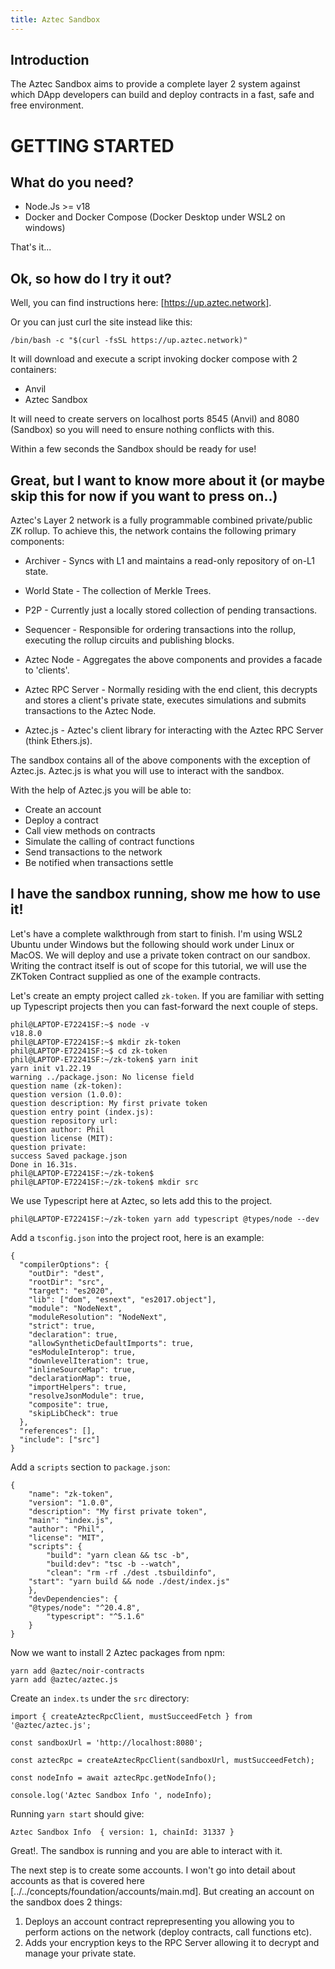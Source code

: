 ```yaml
---
title: Aztec Sandbox
---
```


## Introduction

The Aztec Sandbox aims to provide a complete layer 2 system against which DApp developers can build and deploy contracts in a fast, safe and free environment.

# GETTING STARTED

## What do you need?

- Node.Js >= v18
- Docker and Docker Compose (Docker Desktop under WSL2 on windows)

That's it...

## Ok, so how do I try it out?

Well, you can find instructions here: [https://up.aztec.network].

Or you can just curl the site instead like this:

`/bin/bash -c "$(curl -fsSL https://up.aztec.network)"`

It will download and execute a script invoking docker compose with 2 containers:

- Anvil
- Aztec Sandbox

It will need to create servers on localhost ports 8545 (Anvil) and 8080 (Sandbox) so you will need to ensure nothing conflicts with this.

Within a few seconds the Sandbox should be ready for use!

## Great, but I want to know more about it (or maybe skip this for now if you want to press on..)

Aztec's Layer 2 network is a fully programmable combined private/public ZK rollup. To achieve this, the network contains the following primary components:

- Archiver - Syncs with L1 and maintains a read-only repository of on-L1 state.
- World State - The collection of Merkle Trees.
- P2P - Currently just a locally stored collection of pending transactions.
- Sequencer - Responsible for ordering transactions into the rollup, executing the rollup circuits and publishing blocks.
- Aztec Node - Aggregates the above components and provides a facade to 'clients'.

- Aztec RPC Server - Normally residing with the end client, this decrypts and stores a client's private state, executes simulations and submits transactions to the Aztec Node.
- Aztec.js - Aztec's client library for interacting with the Aztec RPC Server (think Ethers.js).

The sandbox contains all of the above components with the exception of Aztec.js. Aztec.js is what you will use to interact with the sandbox.

With the help of Aztec.js you will be able to:

- Create an account
- Deploy a contract
- Call view methods on contracts
- Simulate the calling of contract functions
- Send transactions to the network
- Be notified when transactions settle

## I have the sandbox running, show me how to use it!

Let's have a complete walkthrough from start to finish. I'm using WSL2 Ubuntu under Windows but the following should work under Linux or MacOS. We will deploy and use a private token contract on our sandbox. Writing the contract itself is out of scope for this tutorial, we will use the ZKToken Contract supplied as one of the example contracts.

Let's create an empty project called `zk-token`. If you are familiar with setting up Typescript projects then you can fast-forward the next couple of steps.

```
phil@LAPTOP-E72241SF:~$ node -v
v18.8.0
phil@LAPTOP-E72241SF:~$ mkdir zk-token
phil@LAPTOP-E72241SF:~$ cd zk-token
phil@LAPTOP-E72241SF:~/zk-token$ yarn init
yarn init v1.22.19
warning ../package.json: No license field
question name (zk-token):
question version (1.0.0):
question description: My first private token
question entry point (index.js):
question repository url:
question author: Phil
question license (MIT):
question private:
success Saved package.json
Done in 16.31s.
phil@LAPTOP-E72241SF:~/zk-token$
phil@LAPTOP-E72241SF:~/zk-token$ mkdir src
```

We use Typescript here at Aztec, so lets add this to the project.

```
phil@LAPTOP-E72241SF:~/zk-token yarn add typescript @types/node --dev
```

Add a `tsconfig.json` into the project root, here is an example:

```
{
  "compilerOptions": {
    "outDir": "dest",
    "rootDir": "src",
    "target": "es2020",
    "lib": ["dom", "esnext", "es2017.object"],
    "module": "NodeNext",
    "moduleResolution": "NodeNext",
    "strict": true,
    "declaration": true,
    "allowSyntheticDefaultImports": true,
    "esModuleInterop": true,
    "downlevelIteration": true,
    "inlineSourceMap": true,
    "declarationMap": true,
    "importHelpers": true,
    "resolveJsonModule": true,
    "composite": true,
    "skipLibCheck": true
  },
  "references": [],
  "include": ["src"]
}
```

Add a `scripts` section to `package.json`:

```
{
	"name": "zk-token",
	"version": "1.0.0",
	"description": "My first private token",
	"main": "index.js",
	"author": "Phil",
	"license": "MIT",
	"scripts": {
		"build": "yarn clean && tsc -b",
		"build:dev": "tsc -b --watch",
		"clean": "rm -rf ./dest .tsbuildinfo",
    "start": "yarn build && node ./dest/index.js"
	},
	"devDependencies": {
    "@types/node": "^20.4.8",
		"typescript": "^5.1.6"
	}
}
```

Now we want to install 2 Aztec packages from npm:

```
yarn add @aztec/noir-contracts
yarn add @aztec/aztec.js
```

Create an `index.ts` under the `src` directory:

```
import { createAztecRpcClient, mustSucceedFetch } from '@aztec/aztec.js';

const sandboxUrl = 'http://localhost:8080';

const aztecRpc = createAztecRpcClient(sandboxUrl, mustSucceedFetch);

const nodeInfo = await aztecRpc.getNodeInfo();

console.log('Aztec Sandbox Info ', nodeInfo);
```

Running `yarn start` should give:

```
Aztec Sandbox Info  { version: 1, chainId: 31337 }
```

Great!. The sandbox is running and you are able to interact with it.

The next step is to create some accounts. I won't go into detail about accounts as that is covered here [../../concepts/foundation/accounts/main.md]. But creating an account on the sandbox does 2 things:

1. Deploys an account contract reprepresenting you allowing you to perform actions on the network (deploy contracts, call functions etc).
2. Adds your encryption keys to the RPC Server allowing it to decrypt and manage your private state.

